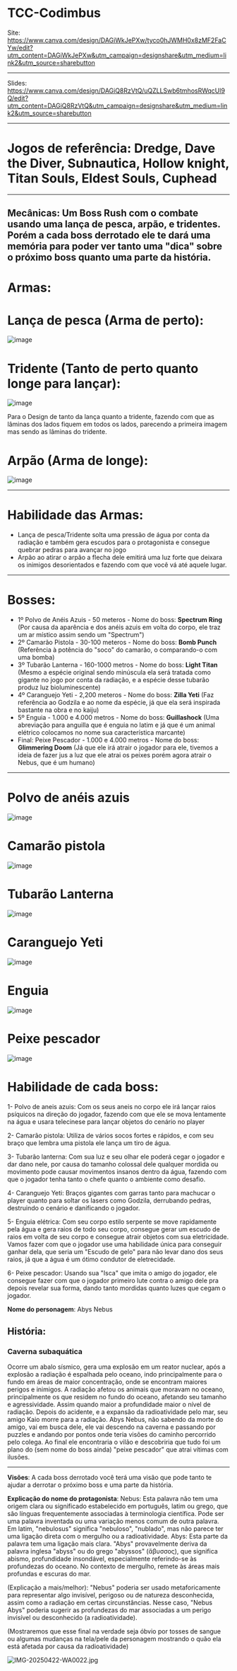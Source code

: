 
# TCC-Codimbus

Site: https://www.canva.com/design/DAGiWkJePXw/tyco0hJWMH0x8zMF2FaCYw/edit?utm_content=DAGiWkJePXw&utm_campaign=designshare&utm_medium=link2&utm_source=sharebutton

---
Slides:  https://www.canva.com/design/DAGiQ8RzVtQ/uQZLLSwb6tmhosRWqcUl9Q/edit?utm_content=DAGiQ8RzVtQ&utm_campaign=designshare&utm_medium=link2&utm_source=sharebutton

---
# Jogos de referência: Dredge, Dave the Diver, Subnautica, Hollow knight, Titan Souls, Eldest Souls, Cuphead

---
Mecânicas: Um Boss Rush com o combate usando uma lança de pesca, arpão, e tridentes. Porém a cada boss derrotado ele te dará uma memória para poder ver tanto uma "dica" sobre o próximo boss quanto uma parte da história.
---
# Armas:

# Lança de pesca (Arma de perto):
![image](https://github.com/user-attachments/assets/b87ecfbe-ee7f-48d6-9f94-f08bfdfdec78)

# Tridente (Tanto de perto quanto longe para lançar):
![image](https://github.com/user-attachments/assets/a1e4da44-dbd3-43ba-8934-dae310ba389d)

Para o Design de tanto da lança quanto a tridente, fazendo com que as lâminas dos lados fiquem em todos os lados, parecendo a primeira imagem mas sendo as lâminas do tridente.

# Arpão (Arma de longe):
![image](https://github.com/user-attachments/assets/925fdee1-ea07-4daa-9ff7-9bf682136729)


---
# Habilidade das Armas:
- Lança de pesca/Tridente solta uma pressão de água por conta da radiação e também gera escudos para o protagonista e consegue quebrar pedras para avançar no jogo
- Arpão ao atirar o arpão a flecha dele emitirá uma luz forte que deixara os inimigos desorientados e fazendo com que você vá até aquele lugar.

---
# Bosses:
- 1º Polvo de Anéis Azuis -  50 meteros - Nome do boss: **Spectrum Ring** (Por causa da aparência e dos anéis azuis em volta do corpo, ele traz um ar místico assim sendo um "Spectrum")
- 2º Camarão Pistola - 30-100 meteros - Nome do boss: **Bomb Punch** (Referência à potência do "soco" do camarão, o comparando-o com uma bomba)
- 3º Tubarão Lanterna - 160-1000 metros - Nome do boss: **Light Titan** (Mesmo a espécie original sendo minúscula ela será tratada como gigante no jogo por conta da radiação, e a espécie desse tubarão produz luz bioluminescente)
- 4º Caranguejo Yeti - 2,200 meteros - Nome do boss: **Zilla Yeti** (Faz referência ao Godzila e ao nome da espécie, já que ela será inspirada bastante na obra e no kaiju)
- 5º Enguia - 1.000 e 4.000 metros - Nome do boss: **Guillashock** (Uma abreviação para anguilla que é enguia no latim e já que é um animal elétrico colocamos no nome sua característica marcante)
- Final: Peixe Pescador - 1.000 e 4.000 metros - Nome do boss: **Glimmering Doom** (Já que ele irá atrair o jogador para ele, tivemos a ideia de fazer jus a luz que ele atrai os peixes porém agora atrair o Nebus, que é um humano)
---

# Polvo de anéis azuis
![image](https://github.com/user-attachments/assets/2955a4f5-d46f-47ef-8710-8f54b08cc84e)

# Camarão pistola
![image](https://github.com/user-attachments/assets/25fdbd85-42b2-42ca-90b5-59203c90c0d7)

# Tubarão Lanterna
![image](https://github.com/user-attachments/assets/60aff476-fdf4-44a7-977a-f86d8dbd15fd)

# Caranguejo Yeti
![image](https://github.com/user-attachments/assets/750f35d0-178f-4087-a4f1-8a5d0572a38c)

# Enguia
![image](https://github.com/user-attachments/assets/614c945c-0aee-448c-833a-a254c82f8503)

# Peixe pescador
![image](https://github.com/user-attachments/assets/993f6481-5265-4878-b062-66715d8729c8)

# Habilidade de cada boss:

1- Polvo de aneis azuis: Com os seus aneis no corpo ele irá lançar raios psíquicos na direção do jogador, fazendo com que ele se mova lentamente na água e usara telecinese para lançar objetos do cenário no player

2- Camarão pistola: Utiliza de vários socos fortes e rápidos, e com seu braço que lembra uma pistola ele lança um tiro de água.

3- Tubarão lanterna: Com sua luz e seu olhar ele poderá cegar o jogador e dar dano nele, por causa do tamanho colossal dele qualquer mordida ou movimento pode causar movimentos insanos dentro da água, fazendo com que o jogador tenha tanto o chefe quanto o ambiente como desafio.

4- Caranguejo Yeti: Braços gigantes com garras tanto para machucar o player quanto para soltar os lasers como Godzila, derrubando pedras, destruindo o cenário e danificando o jogador.

5- Enguia elétrica: Com seu corpo estilo serpente se move rapidamente pela água e gera raios de todo seu corpo, consegue gerar um escudo de raios em volta de seu corpo e consegue atrair objetos com sua eletricidade. Vamos fazer com que o jogador use uma habilidade única para conseguir ganhar dela, que seria um "Escudo de gelo" para não levar dano dos seus raios, já que a água é um ótimo condutor de eletrecidade.

6- Peixe pescador: Usando sua "Isca" que imita o amigo do jogador, ele consegue fazer com que o jogador primeiro lute contra o amigo dele pra depois revelar sua forma, dando tanto mordidas quanto luzes que cegam o jogador.


**Nome do personagem**: Abys Nebus

<h2>História:</h2> 

 <h3>Caverna subaquática</h3>
 <p>
Ocorre um abalo sísmico, gera uma explosão em um reator nuclear, após a explosão a radiação é espalhada pelo oceano, indo principalmente para o fundo em áreas de maior concentração, onde se encontram maiores perigos e inimigos. A radiação afetou os animais que moravam no oceano, principalmente os que residem no fundo do oceano, afetando seu tamanho e agressividade. Assim quando maior a profundidade maior o nível de radiação.
Depois do acidente, e a expansão da radioatividade pelo mar, seu amigo Kaio morre para a radiação. Abys Nebus, não sabendo da morte do amigo, vai em busca dele, ele vai descendo na caverna e passando por puzzles e andando por pontos onde teria visões do caminho percorrido pelo colega. Ao final ele encontraria o vilão e descobriria que tudo foi um plano do (sem nome do boss ainda) "peixe pescador" que atrai vítimas com ilusões. 
 </p>
 
---


**Visões**: A cada boss derrotado você terá uma visão que pode tanto te ajudar a derrotar o próximo boss e uma parte da história.

**Explicação do nome do protagonista**: Nebus: Esta palavra não tem uma origem clara ou significado estabelecido em português, latim ou grego, que são línguas frequentemente associadas à terminologia científica. Pode ser uma palavra inventada ou uma variação menos comum de outra palavra. Em latim, "nebulosus" significa "nebuloso", "nublado", mas não parece ter uma ligação direta com o mergulho ou a radioatividade.
Abys: Esta parte da palavra tem uma ligação mais clara. "Abys" provavelmente deriva da palavra inglesa "abyss" ou do grego "abyssos" (ἄβυσσος), que significa abismo, profundidade insondável, especialmente referindo-se às profundezas do oceano. No contexto de mergulho, remete às áreas mais profundas e escuras do mar.

(Explicação a mais/melhor): "Nebus" poderia ser usado metaforicamente para representar algo invisível, perigoso ou de natureza desconhecida, assim como a radiação em certas circunstâncias. Nesse caso, "Nebus Abys" poderia sugerir as profundezas do mar associadas a um perigo invisível ou desconhecido (a radioatividade).

(Mostraremos que esse final na verdade seja óbvio por tosses de sangue ou algumas mudanças na tela/pele da personagem mostrando o quão ela está afetada por causa da radioatividade)

![IMG-20250422-WA0022.jpg](https://github.com/user-attachments/assets/0de8209a-7698-49fd-834c-70ba131417ca)


